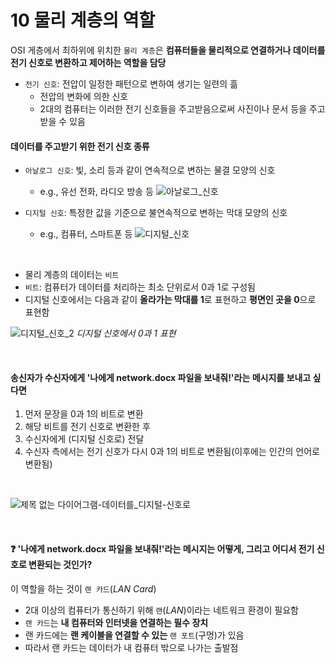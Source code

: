 # 10 물리 계층의 역할

OSI 게층에서 최하위에 위치한 `물리 계층`은 **컴퓨터들을 물리적으로 연결하거나 데이터를 전기 신호로 변환하고 제어하는 역할을 담당**

- `전기 신호`: 전압이 일정한 패턴으로 변하여 생기는 일련의 흚
  - 전압의 변화에 의한 신호
  - 2대의 컴퓨터는 이러한 전기 신호들을 주고받음으로써 사진이나 문서 등을 주고받을 수 있음

#### 데이터를 주고받기 위한 전기 신호 종류

- `아날로그 신호`: 빛, 소리 등과 같이 연속적으로 변하는 물결 모양의 신호

  - e.g., 유선 전화, 라디오 방송 등
    ![아날로그_신호](https://github.com/lbo728/ByungStudy/assets/72309817/fbe19db4-ec00-4dc8-912f-8b31c163c5df)

- `디지털 신호`: 특정한 값을 기준으로 불연속적으로 변하는 막대 모양의 신호
  - e.g., 컴퓨터, 스마트폰 등
    ![디지털_신호](https://github.com/lbo728/ByungStudy/assets/72309817/caae08f5-e828-43ee-b405-90f8b76f1ad3)

<br>

- 물리 계층의 데이터는 `비트`
- `비트`: 컴퓨터가 데이터를 처리하는 최소 단위로서 0과 1로 구성됨
- 디지털 신호에서는 다음과 같이 **올라가는 막대를 1**로 표현하고 **평면인 곳을 0**으로 표현함

![디지털_신호_2](https://github.com/lbo728/ByungStudy/assets/72309817/d81c1da8-cf25-42bd-849f-7f61e46b7e51)
_디지털 신호에서 0과 1 표현_

<br>

#### 송신자가 수신자에게 '나에게 network.docx 파일을 보내줘!'라는 메시지를 보내고 싶다면

1. 먼저 문장을 0과 1의 비트로 변환
2. 해당 비트를 전기 신호로 변환한 후
3. 수신자에게 (디지털 신호로) 전달
4. 수신자 측에서는 전기 신호가 다시 0과 1의 비트로 변환됨(이후에는 인간의 언어로 변환됨)

<br>

![제목 없는 다이어그램-데이터를_디지털-신호로](https://github.com/lbo728/ByungStudy/assets/72309817/d77eb3e5-9c2d-4fdb-9e10-12bd6cf8b285)

<br>

#### ❓ '나에게 network.docx 파일을 보내줘!'라는 메시지는 어떻게, 그리고 어디서 전기 신호로 변환되는 것인가?

이 역할을 하는 것이 `랜 카드`(_LAN Card_)

- 2대 이상의 컴퓨터가 통신하기 위해 `랜`(_LAN_)이라는 네트워크 환경이 필요함
- `랜 카드`는 **내 컴퓨터와 인터넷을 연결하는 필수 장치**
- 랜 카드에는 **랜 케이블을 연결할 수 있는** `랜 포트`(구멍)가 있음
- 따라서 랜 카드는 데이터가 내 컴퓨터 밖으로 나가는 출발점
